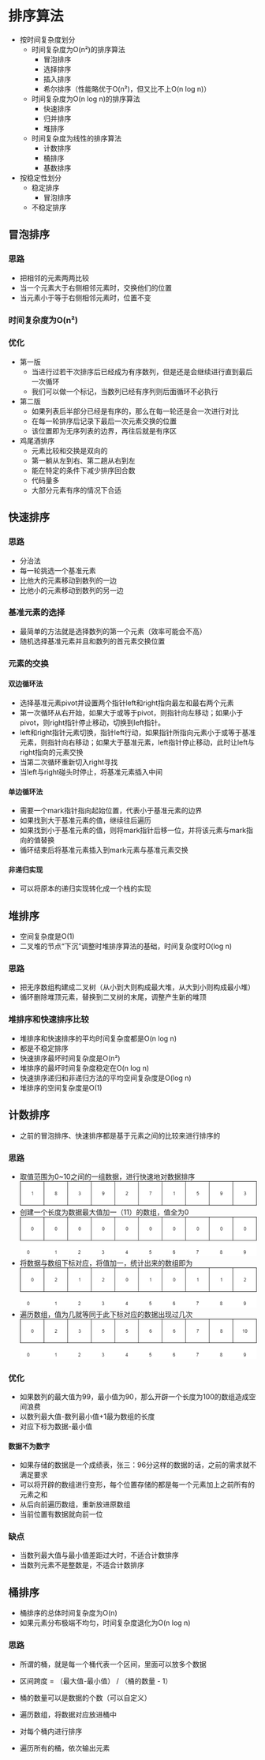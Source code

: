 # 排序算法

- 按时间复杂度划分
  - 时间复杂度为O(n²)的排序算法
    - 冒泡排序
    - 选择排序
    - 插入排序
    - 希尔排序（性能略优于O(n²)，但又比不上O(n log n)）
  - 时间复杂度为O(n log n)的排序算法
    - 快速排序
    - 归并排序
    - 堆排序
  - 时间复杂度为线性的排序算法
    - 计数排序
    - 桶排序
    - 基数排序
- 按稳定性划分
  - 稳定排序
    - 冒泡排序
  - 不稳定排序

## 冒泡排序

### 思路

- 把相邻的元素两两比较
- 当一个元素大于右侧相邻元素时，交换他们的位置
- 当元素小于等于右侧相邻元素时，位置不变

### 时间复杂度为O(n²)

### 优化

- 第一版
  - 当进行过若干次排序后已经成为有序数列，但是还是会继续进行直到最后一次循环
  - 我们可以做一个标记，当数列已经有序列则后面循环不必执行
- 第二版
  - 如果列表后半部分已经是有序的，那么在每一轮还是会一次进行对比
  - 在每一轮排序后记录下最后一次元素交换的位置
  - 该位置即为无序列表的边界，再往后就是有序区
- 鸡尾酒排序
  - 元素比较和交换是双向的
  - 第一躺从左到右、第二趟从右到左
  - 能在特定的条件下减少排序回合数
  - 代码量多
  - 大部分元素有序的情况下合适

## 快速排序

### 思路

- 分治法
- 每一轮挑选一个基准元素
- 比他大的元素移动到数列的一边
- 比他小的元素移动到数列的另一边

### 基准元素的选择

- 最简单的方法就是选择数列的第一个元素（效率可能会不高）
- 随机选择基准元素并且和数列的首元素交换位置

### 元素的交换

#### 双边循环法

- 选择基准元素pivot并设置两个指针left和right指向最左和最右两个元素
- 第一次循环从右开始，如果大于或等于pivot，则指针向左移动；如果小于pivot，则right指针停止移动，切换到left指针。
- left和right指针元素切换，指针left行动，如果指针所指向元素小于或等于基准元素，则指针向右移动；如果大于基准元素，left指针停止移动，此时让left与right指向的元素交换
- 当第二次循环重新切入right寻找
- 当left与right碰头时停止，将基准元素插入中间

#### 单边循环法

- 需要一个mark指针指向起始位置，代表小于基准元素的边界
- 如果找到大于基准元素的值，继续往后遍历
- 如果找到小于基准元素的值，则将mark指针后移一位，并将该元素与mark指向的值替换
- 循环结束后将基准元素插入到mark元素与基准元素交换

#### 非递归实现

- 可以将原本的递归实现转化成一个栈的实现

## 堆排序

- 空间复杂度是O(1)
- 二叉堆的节点“下沉”调整时堆排序算法的基础，时间复杂度时O(log n)

### 思路

- 把无序数组构建成二叉树（从小到大则构成最大堆，从大到小则构成最小堆）
- 循环删除堆顶元素，替换到二叉树的末尾，调整产生新的堆顶

### 堆排序和快速排序比较

- 堆排序和快速排序的平均时间复杂度都是O(n log n)
- 都是不稳定排序
- 快速排序最坏时间复杂度是O(n²)
- 堆排序的最坏时间复杂度稳定在O(n log n)
- 快速排序递归和非递归方法的平均空间复杂度是O(log n)
- 堆排序的空间复杂度是O(1)

## 计数排序

- 之前的冒泡排序、快速排序都是基于元素之间的比较来进行排序的

### 思路

- 取值范围为0~10之间的一组数据，进行快速地对数据排序![countSort1](https://raw.githubusercontent.com/skypeee/python-learning/master/排序算法/image/countSort.png)
- 创建一个长度为数据最大值加一（11）的数组，值全为0![countSort2](https://raw.githubusercontent.com/skypeee/python-learning/master/排序算法/image/countSort2.png)
- 将数据与数组下标对应，将值加一，统计出来的数组即为![countSort3](https://raw.githubusercontent.com/skypeee/python-learning/master/排序算法/image/countSort3.png)
- 遍历数组，值为几就等同于此下标对应的数据出现过几次![countSort4](https://raw.githubusercontent.com/skypeee/python-learning/master/排序算法/image/countSort4.png)

### 优化

- 如果数列的最大值为99，最小值为90，那么开辟一个长度为100的数组造成空间浪费
- 以数列最大值-数列最小值+1最为数组的长度
- 对应下标为数据-最小值

#### 数据不为数字

- 如果存储的数据是一个成绩表，张三：96分这样的数据的话，之前的需求就不满足要求
- 可以将开辟的数组进行变形，每个位置存储的都是每一个元素加上之前所有的元素之和
- 从后向前遍历数组，重新放进原数组
- 当前位置有数据就向前一位

### 缺点

- 当数列最大值与最小值差距过大时，不适合计数排序
- 当数列元素不是整数是，不适合计数排序

## 桶排序

- 桶排序的总体时间复杂度为O(n)
- 如果元素分布极端不均匀，时间复杂度退化为O(n log n)

### 思路

- 所谓的桶，就是每一个桶代表一个区间，里面可以放多个数据

- 区间跨度 = （最大值-最小值） / （桶的数量 - 1）  

- 桶的数量可以是数据的个数（可以自定义）

- 遍历数组，将数据对应放进桶中

- 对每个桶内进行排序

- 遍历所有的桶，依次输出元素

  